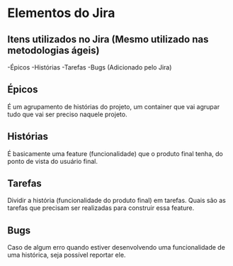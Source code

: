 # Elementos do Jira

## Itens utilizados no Jira (Mesmo utilizado nas metodologias ágeis)
-Épicos
-Histórias
-Tarefas
-Bugs (Adicionado pelo Jira)

## Épicos
É um agrupamento de histórias do projeto, um container que vai agrupar tudo que vai ser preciso naquele projeto.

## Histórias
É basicamente uma feature (funcionalidade) que o produto final tenha, do ponto de vista do usuário final.

## Tarefas
Dividir a história (funcionalidade do produto final) em tarefas. Quais são as tarefas que precisam ser realizadas para construir essa feature.

## Bugs
Caso de algum erro quando estiver desenvolvendo uma funcionalidade de uma histórica, seja possível reportar ele.